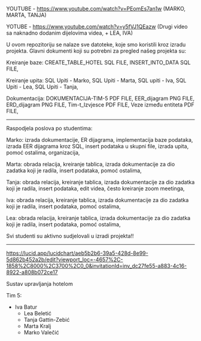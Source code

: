 YOUTUBE - https://www.youtube.com/watch?v=PEomEs7an1w (MARKO, MARTA, TANJA)

YOTUBE - https://www.youtube.com/watch?v=y5fVJ1QEazw (Drugi video sa naknadno dodanim dijelovima videa, + LEA, IVA)


U ovom repozitoriju se nalaze sve datoteke, koje smo koristili kroz izradu projekta.
Glavni dokumenti koji su potrebni za pregled našeg projekta su:

Kreiranje baze:
CREATE_TABLE_HOTEL SQL FILE,
INSERT_INTO_DATA SQL FILE,

Kreiranje upita:
SQL Upiti - Marko,
SQL Upiti - Marta,
SQL upiti - Iva,
SQL Upiti - Lea,
SQL Upiti - Tanja,

Dokumentacija:
DOKUMENTACIJA-TIM-5 PDF FILE,
EER_dijagram PNG FILE,
ERD_dijagram PNG FILE,
Tim-t_Izvjesce PDF FILE,
Veze između entiteta PDF FILE,

---------------------------------------------------------------------------------------------------------------------------------------------------

Raspodjela poslova po studentima:

Marko: 
izrada dokumentacije, ER dijagrama, implementacija baze podataka, izrada EER dijagrama kroz SQL, insert podataka u skupni file, izrada upita, pomoć ostalima, organizacija,

Marta: 
obrada relacija, kreiranje tablica, izrada dokumentacije za dio zadatka koji je radila, insert podataka, pomoć ostalima,

Tanja: 
obrada relacija, kreiranje tablica, izrada dokumentacije za dio zadatka koji je radila, insert podataka, edit videa, često kreiranje zoom meetinga,

Iva: 
 obrada relacija, kreiranje tablica, izrada dokumentacije za dio zadatka koji je radila, insert podataka, pomoć ostalima,

Lea: 
obrada relacija, kreiranje tablica, izrada dokumentacije za dio zadatka koji je radila, insert podataka, pomoć ostalima,

Svi studenti su aktivno sudjelovali u izradi projekta!!

---------------------------------------------------------------------------------------------------------------------------------------------------



https://lucid.app/lucidchart/aeb5b2b6-39a5-428d-8e99-5d862b452a2b/edit?viewport_loc=-4657%2C-1858%2C8000%2C3700%2C0_0&invitationId=inv_dc27fe55-a883-4c16-8922-a808b072ce17


Sustav upravljanja hotelom

 Tim 5:
- Iva Batur
	- Lea Beletić
	- Tanja Gattin-Zebić
	- Marta Kralj
	- Marko Valečić

